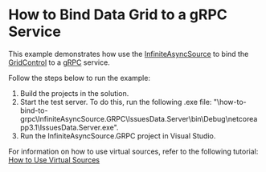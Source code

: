 # How to Bind Data Grid to a gRPC Service

This example demonstrates how use the <a href="https://documentation.devexpress.com/WPF/DevExpress.Xpf.Data.InfiniteAsyncSource.class">InfiniteAsyncSource</a> to bind the <a href="https://documentation.devexpress.com/WPF/DevExpress.Xpf.Grid.GridControl.class">GridControl</a> to a <a href="https://grpc.io/">gRPC</a> service.

Follow the steps below to run the example:

1. Build the projects in the solution.
2. Start the test server. To do this, run the following .exe file: "\how-to-bind-to-grpc\InfiniteAsyncSource.GRPC\IssuesData.Server\bin\Debug\netcoreapp3.1\IssuesData.Server.exe".
3. Run the InfiniteAsyncSource.GRPC project in Visual Studio.

For information on how to use virtual sources, refer to the following tutorial: [How to Use Virtual Sources](https://docs.devexpress.com/WPF/120194/controls-and-libraries/data-grid/bind-to-data/bind-to-any-data-source-with-virtual-sources/how-to-use-virtual-sources)
